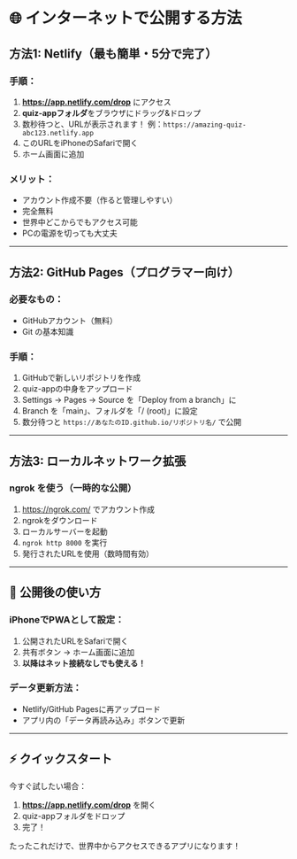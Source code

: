 # 🌐 インターネットで公開する方法

## 方法1: Netlify（最も簡単・5分で完了）

### 手順：
1. **https://app.netlify.com/drop** にアクセス
2. **quiz-appフォルダ**をブラウザにドラッグ&ドロップ
3. 数秒待つと、URLが表示されます！
   例：`https://amazing-quiz-abc123.netlify.app`
4. このURLをiPhoneのSafariで開く
5. ホーム画面に追加

### メリット：
- アカウント作成不要（作ると管理しやすい）
- 完全無料
- 世界中どこからでもアクセス可能
- PCの電源を切っても大丈夫

---

## 方法2: GitHub Pages（プログラマー向け）

### 必要なもの：
- GitHubアカウント（無料）
- Git の基本知識

### 手順：
1. GitHubで新しいリポジトリを作成
2. quiz-appの中身をアップロード
3. Settings → Pages → Source を「Deploy from a branch」に
4. Branch を「main」、フォルダを「/ (root)」に設定
5. 数分待つと `https://あなたのID.github.io/リポジトリ名/` で公開

---

## 方法3: ローカルネットワーク拡張

### ngrok を使う（一時的な公開）
1. https://ngrok.com/ でアカウント作成
2. ngrokをダウンロード
3. ローカルサーバーを起動
4. `ngrok http 8000` を実行
5. 発行されたURLを使用（数時間有効）

---

## 📱 公開後の使い方

### iPhoneでPWAとして設定：
1. 公開されたURLをSafariで開く
2. 共有ボタン → ホーム画面に追加
3. **以降はネット接続なしでも使える！**

### データ更新方法：
- Netlify/GitHub Pagesに再アップロード
- アプリ内の「データ再読み込み」ボタンで更新

---

## ⚡ クイックスタート

今すぐ試したい場合：
1. **https://app.netlify.com/drop** を開く
2. quiz-appフォルダをドロップ
3. 完了！

たったこれだけで、世界中からアクセスできるアプリになります！
